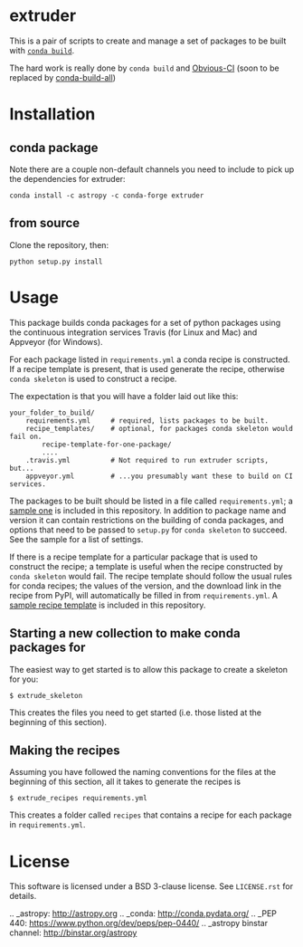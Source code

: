 # extruder

This is a pair of scripts to create and manage a set of packages to be built
with [`conda build`](https://github.com/conda/conda-build).

The hard work is really done by `conda build` and
[Obvious-CI](https://github.com/pelson/Obvious-CI)
(soon to be replaced by [conda-build-all](https://github.com/SciTools/conda-build-all))

# Installation


## conda package

Note there are a couple non-default channels you need to include to pick up
the dependencies for extruder:

```
conda install -c astropy -c conda-forge extruder
```

## from source

Clone the repository, then:

```
python setup.py install
```

# Usage

This package builds conda packages for a set of python packages using the
continuous integration services Travis (for Linux and Mac) and Appveyor (for
Windows).

For each package listed in `requirements.yml` a conda recipe is constructed.
If a recipe template is present, that is used generate the recipe, otherwise
`conda skeleton` is used to construct a recipe.

The expectation is that you will have a folder laid out like this:

```
your_folder_to_build/
    requirements.yml     # required, lists packages to be built.
    recipe_templates/    # optional, for packages conda skeleton would fail on.
        recipe-template-for-one-package/
        ....
    .travis.yml          # Not required to run extruder scripts, but...
    appveyor.yml         # ...you presumably want these to build on CI services.
```


The packages to be built should be listed in a file called `requirements.yml`;
a [sample one](extruder/data/template-build-files/requirements.yml) is
included in this repository. In addition to package name and version it can
contain restrictions on the building of conda packages, and options that need
to be passed to `setup.py` for `conda skeleton` to succeed. See the sample for
a list of settings.

If there is a recipe template for a particular package that is used to
construct the recipe; a template is useful when the recipe constructed by
`conda skeleton` would fail. The recipe template should follow the usual rules
for conda recipes; the values of the version, and the download link in the
recipe from PyPI, will automatically be filled in from `requirements.yml`. A
[sample recipe template](extruder/data/template-build-files/recipe-templates)
is included in this repository.

## Starting a new collection to make conda packages for

The easiest way to get started is to allow this package to create a skeleton for you:

```
$ extrude_skeleton
```

This creates the files you need to get started (i.e. those listed at the
beginning of this section).

## Making the recipes

Assuming you have followed the naming conventions for the files at the
beginning of this section, all it takes to generate the recipes is

```
$ extrude_recipes requirements.yml
```

This creates a folder called `recipes` that contains a recipe for each package
in `requirements.yml`.

# License

This software is licensed under a BSD 3-clause license. See ``LICENSE.rst`` for details.

.. _astropy: http://astropy.org
.. _conda: http://conda.pydata.org/
.. _PEP 440: https://www.python.org/dev/peps/pep-0440/
.. _astropy binstar channel: http://binstar.org/astropy
